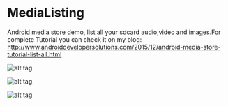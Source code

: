 # MediaListing
Android media store demo, list all your sdcard audio,video and images.For complete Tutorial you can check it on my blog:
http://www.androiddevelopersolutions.com/2015/12/android-media-store-tutorial-list-all.html  

![alt tag](https://raw.githubusercontent.com/mukesh4u/MediaListing/master/device-images.png)

![alt tag](https://raw.githubusercontent.com/mukesh4u/MediaListing/master/device-video.png).

![alt tag](https://raw.githubusercontent.com/mukesh4u/MediaListing/master/device-audio.png)
